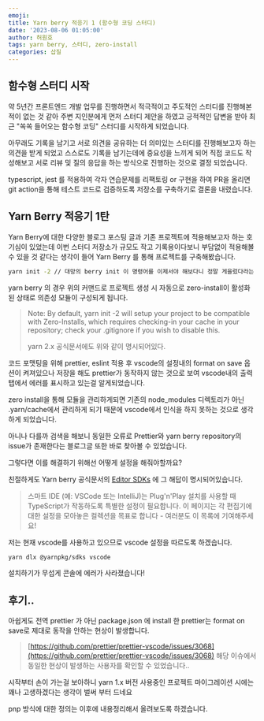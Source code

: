 ```yaml
---
emoji:
title: Yarn berry 적응기 1 (함수형 코딩 스터디)
date: '2023-08-06 01:05:00'
author: 허원호
tags: yarn berry, 스터디, zero-install
categories: 삽질
---
```


## 함수형 스터디 시작

약 5년간 프론트엔드 개발 업무를 진행하면서 적극적이고 주도적인 스터디를 진행해본적이 없는 것 같아 주변 지인분에게 먼저 스터디 제안을 하였고 긍적적인 답변을 받아 최근 "쏙쏙 들어오는 함수형 코딩" 스터디를 시작하게 되었습니다.

아무래도 기록을 남기고 서로 의견을 공유하는 더 의미있는 스터디를 진행해보고자 하는 의견을 받게 되었고 스스로도 기록을 남기는데에 중요성을 느끼게 되어 직접 코드도 작성해보고 서로 리뷰 및 질의 응답을 하는 방식으로 진행하는 것으로 결정 되었습니다.

typescript, jest 를 적용하여 각자 연습문제를 리팩토링 or 구현을 하여 PR을 올리면 git action을 통해 테스트 코드로 검증하도록 저장소를 구축하기로 결론을 내렸습니다.

## Yarn Berry 적응기 1탄

Yarn Berry에 대한 다양한 블로그 포스팅 글과 기존 프로젝트에 적용해보고자 하는 호기심이 있었는데 이번 스터디 저장소가 규모도 작고 기록용이다보니 부담없이 적용해볼 수 있을 것 같다는 생각이 들어 Yarn Berry 를 통해 프로젝트를 구축해봤습니다.

```bash
yarn init -2 // 대망의 berry init 이 명령어를 이제서야 해보다니 정말 게을렀다라는 생각이 들었다..
```

yarn berry 의 경우 위의 커맨드로 프로젝트 생성 시 자동으로 zero-install이 활성화된 상태로 의존성 모듈이 구성되게 됩니다.

> Note: By default, yarn init -2 will setup your project to be compatible with Zero-Installs, which requires checking-in your cache in your repository; check your .gitignore if you wish to disable this.
>
> yarn 2.x 공식문서에도 위와 같이 명시되어있다.

코드 포맷팅을 위해 prettier, eslint 적용 후 vscode의 설정내의 format on save 옵션이 켜져있으나 저장을 해도 prettier가 동작하지 않는 것으로 보여 vscode내의 출력 탭에서 에러를 표시하고 있는걸 알게되었습니다.

zero install을 통해 모듈을 관리하게되면 기존의 node_modules 디렉토리가 아닌 .yarn/cache에서 관리하게 되기 때문에 vscode에서 인식을 하지 못하는 것으로 생각하게 되었습니다.

아니나 다를까 검색을 해보니 동일한 오류로 Prettier와 yarn berry repository의 issue가 존재한다는 블로그글 또한 바로 찾아볼 수 있었습니다.

그렇다면 이를 해결하기 위해선 어떻게 설정을 해줘야할까요?

친절하게도 Yarn berry 공식문서의 [Editor SDKs](https://yarnpkg.com/getting-started/editor-sdks) 에 그 해답이 명시되어있습니다.

> 스마트 IDE (예: VSCode 또는 IntelliJ)는 Plug'n'Play 설치를 사용할 때 TypeScript가 작동하도록 특별한 설정이 필요합니다. 이 페이지는 각 편집기에 대한 설정을 모아놓은 컬렉션을 목표로 합니다 - 여러분도 이 목록에 기여해주세요!

저는 현재 vscode를 사용하고 있으므로 vscode 설정을 따르도록 하겠습니다.

```bash
yarn dlx @yarnpkg/sdks vscode
```

설치하기가 무섭게 콘솔에 에러가 사라졌습니다!

## 후기..

아쉽게도 전역 prettier 가 아닌 package.json 에 install 한 prettier는 format on save로 제대로 동작을 안하는 현상이 발생합니다.

> [https://github.com/prettier/prettier-vscode/issues/3068](https://github.com/prettier/prettier-vscode/issues/3068)
> 해당 이슈에서 동일한 현상이 발생하는 사용자를 확인할 수 있었습니다..

시작부터 손이 가는걸 보아하니 yarn 1.x 버전 사용중인 프로젝트 마이그레이션 시에는 꽤나 고생하겠다는 생각이 벌써 부터 드네요

pnp 방식에 대한 정의는 이후에 내용정리해서 올려보도록 하겠습니다.
